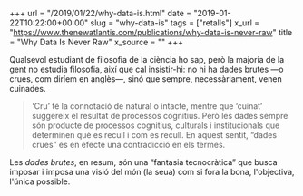+++
url = "/2019/01/22/why-data-is.html"
date = "2019-01-22T10:22:00+00:00"
slug = "why-data-is"
tags = ["retalls"]
x_url = "https://www.thenewatlantis.com/publications/why-data-is-never-raw"
title = "Why Data Is Never Raw"
x_source = ""
+++


Qualsevol estudiant de filosofia de la ciència ho sap, però la majoria de la gent no estudia filosofia, així que cal insistir-hi: no hi ha dades brutes —o crues, com diríem en anglès—, sinó que sempre, necessàriament, venen cuinades.

> ‘Cru’ té la connotació de natural o intacte, mentre que ‘cuinat’ suggereix el resultat de processos cognitius. Però les dades sempre són producte de processos cognitius, culturals i institucionals que determinen què es recull i com es recull. En aquest sentit, “dades crues” és en efecte una contradicció en els termes.

Les *dades brutes*, en resum, són una “fantasia tecnocràtica” que busca imposar i imposa una visió del món (la seua) com si fora la bona, l'objectiva, l'única possible.
